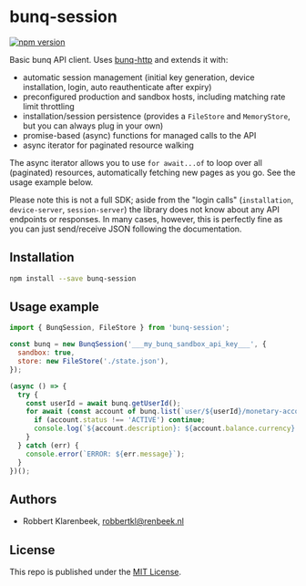 # bunq-session

[![npm version](https://badge.fury.io/js/bunq-session.svg)](https://www.npmjs.com/package/bunq-session)

Basic bunq API client. Uses [bunq-http](https://github.com/robbertkl/bunq-http) and extends it with:

- automatic session management (initial key generation, device installation, login, auto reauthenticate after expiry)
- preconfigured production and sandbox hosts, including matching rate limit throttling
- installation/session persistence (provides a `FileStore` and `MemoryStore`, but you can always plug in your own)
- promise-based (async) functions for managed calls to the API
- async iterator for paginated resource walking

The async iterator allows you to use `for await...of` to loop over all (paginated) resources, automatically fetching new pages as you go. See the usage example below.

Please note this is not a full SDK; aside from the "login calls" (`installation`, `device-server`, `session-server`) the library does not know about any API endpoints or responses. In many cases, however, this is perfectly fine as you can just send/receive JSON following the documentation.

## Installation

```sh
npm install --save bunq-session
```

## Usage example

```JavaScript
import { BunqSession, FileStore } from 'bunq-session';

const bunq = new BunqSession('___my_bunq_sandbox_api_key___', {
  sandbox: true,
  store: new FileStore('./state.json'),
});

(async () => {
  try {
    const userId = await bunq.getUserId();
    for await (const account of bunq.list(`user/${userId}/monetary-account`)) {
      if (account.status !== 'ACTIVE') continue;
      console.log(`${account.description}: ${account.balance.currency} ${account.balance.value}`);
    }
  } catch (err) {
    console.error(`ERROR: ${err.message}`);
  }
})();
```

## Authors

- Robbert Klarenbeek, <robbertkl@renbeek.nl>

## License

This repo is published under the [MIT License](LICENSE).
